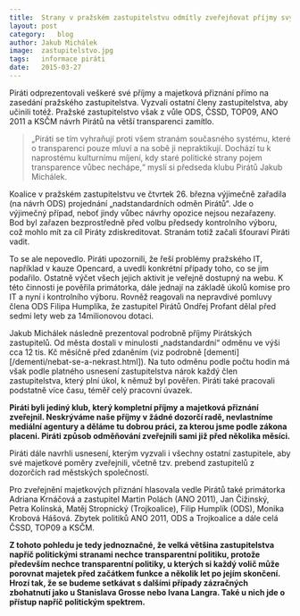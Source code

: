 ```yaml
---
title:	Strany v pražském zastupitelstvu odmítly zveřejňovat příjmy svých politiků
layout:	post
category:	blog
author:	Jakub Michálek
image:	zastupitelstvo.jpg
tags:	informace piráti
date:	2015-03-27
---
```


Piráti odprezentovali veškeré své příjmy a majetková přiznání
přímo na zasedání pražského zastupitelstva. Vyzvali ostatní členy zastupitelstva, aby učinili totéž. Pražské zastupitelstvo však z vůle ODS, ČSSD, TOP09, ANO 2011 a KSČM návrh Pirátů na větší transparenci zamítlo.

> „Piráti se tím vyhraňují proti všem stranám současného systému, které o transparenci pouze mluví a na sobě ji nepraktikují. Dochází tu k naprostému kulturnímu míjení, kdy staré politické strany pojem transparence vůbec nechápe,“ myslí si předseda klubu Pirátů Jakub Michálek.

Koalice v pražském zastupitelstvu ve čtvrtek 26. března
výjimečně zařadila (na návrh ODS) projednání „nadstandardních odměn Pirátů“.
Jde o výjimečný případ, neboť jindy vůbec návrhy opozice nejsou nezařazeny.
Bod byl zařazen bezprostředně před volbu předsedy kontrolního výboru,
což mohlo mít za cíl Piráty zdiskreditovat. Stranám totiž začali šťouraví Piráti
vadit.

To se ale nepovedlo. Piráti upozornili, že řeší problémy pražského IT,
například v kauze Opencard,
a uvedli konkrétní případy toho, co se jim podařilo. Ostatně výčet všech jejich
aktivit je veřejně dostupný na webu.
K této činnosti je pověřila primátorka, dále jednají na základě úkolů
komise pro IT a nyní i kontrolního výboru. Rovněž reagovali na nepravdivé pomluvy
člena ODS Filipa Humplíka, že zastupitel Pirátů Ondřej Profant dělal před
sedmi lety web za 14milionovou dotaci.

Jakub Michálek následně prezentoval podrobně příjmy Pirátských zastupitelů.
Od města dostali v minulosti „nadstandardní“ odměnu ve výši cca 12 tis. Kč měsíčně před zdaněním (viz podrobně [dementi][/dementi/nebat-se-a-nekrast.html]). Na tuto odměnu podle počtu hodin má
však podle platného usnesení zastupitelstva nárok každý člen zastupitelstva,
který plní úkol, k němuž byl pověřen. Piráti také pracovali podstatně více času,
téměř celý pracovní úvazek.

**Piráti byli jediný klub, který kompletní příjmy a majetková přiznání
zveřejnil. Neskrýváme naše příjmy v žádné dozorčí radě, nevlastníme mediální
agentury a děláme tu dobrou práci, za kterou jsme podle zákona placeni.
Piráti způsob odměňování zveřejnili sami již před několika měsíci.**

Piráti dále navrhli usnesení, kterým vyzvali i všechny ostatní zastupitele, aby své
majetkové poměry zveřejnili, včetně tzv. prebend zastupitelů z dozorčích rad
městských společností.

Pro zveřejnění majetkových přiznání hlasovala vedle Pirátů
také primátorka Adriana Krnáčová a zastupitel Martin Polách (ANO 2011),
Jan Čižinský, Petra Kolínská, Matěj Stropnický (Trojkoalice), Filip Humplík (ODS),
Monika Krobová Hášová. Zbytek politiků ANO 2011, ODS a Trojkoalice a dále
celá ČSSD, TOP09 a KSČM.

**Z tohoto pohledu je tedy jednoznačné, že velká většina zastupitelstva
napříč politickými stranami nechce transparentní politiku, protože především
nechce transparentní politiky, u kterých si každý volič může porovnat majetek
před začátkem funkce a několik let po jejím skončení. Hrozí tak, že se budeme
setkávat s dalšími případy zázračných zbohatnutí jako u Stanislava Grosse
nebo Ivana Langra. Také u nich jde o přístup napříč politickým spektrem.**


